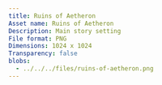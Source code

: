 ```yaml
---
title: Ruins of Aetheron
Asset name: Ruins of Aetheron
Description: Main story setting
File format: PNG
Dimensions: 1024 x 1024
Transparency: false
blobs:
  - ../../../files/ruins-of-aetheron.png
---
```

